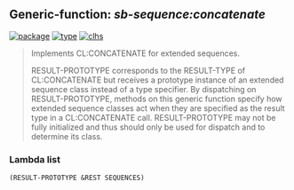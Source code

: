 ## Generic-function: ***sb-sequence:concatenate***
[![package](https://img.shields.io/badge/Package-SB--SEQUENCE-5f9ea0.svg?style=social&colorA=999999)](../) [![type](https://img.shields.io/badge/Type-Generic--Function-5f9ea0.svg?style=social&colorA=999999)](../#generic-function) [![clhs](https://img.shields.io/badge/CLHS-CONCATENATE-5f9ea0.svg?style=social&colorA=999999)](http://www.lispworks.com/documentation/HyperSpec/Body/f_concat.htm) 

> Implements CL:CONCATENATE for extended sequences.
> 
> RESULT-PROTOTYPE corresponds to the RESULT-TYPE of CL:CONCATENATE
> but receives a prototype instance of an extended sequence class
> instead of a type specifier. By dispatching on RESULT-PROTOTYPE,
> methods on this generic function specify how extended sequence
> classes act when they are specified as the result type in a
> CL:CONCATENATE call. RESULT-PROTOTYPE may not be fully initialized
> and thus should only be used for dispatch and to determine its
> class.

### Lambda list
```
(RESULT-PROTOTYPE &REST SEQUENCES)
```
